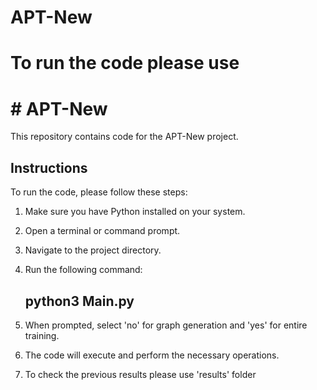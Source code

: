 # APT-New
# To run the code please use 
# # APT-New

This repository contains code for the APT-New project.

## Instructions

To run the code, please follow these steps:

1. Make sure you have Python installed on your system.

2. Open a terminal or command prompt.

3. Navigate to the project directory.

4. Run the following command:
   ## python3 Main.py


6. When prompted, select 'no' for graph generation and 'yes' for entire training.

7. The code will execute and perform the necessary operations.
8. To check the previous results please use 'results' folder




